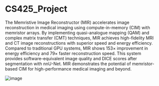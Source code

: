 # CS425_Project
The Memristive Image Reconstructor (MIR) accelerates image reconstruction in medical imaging using compute-in-memory (CIM) with memristor arrays. By implementing quasi-analogue mapping (QAM) and complex matrix transfer (CMT) techniques, MIR achieves high-fidelity MRI and CT image reconstructions with superior speed and energy efficiency. Compared to traditional GPU systems, MIR shows 153× improvement in energy efficiency and 79× faster reconstruction speed. This system provides software-equivalent image quality and DICE scores after segmentation with nnU-Net. MIR demonstrates the potential of memristor-based CIM for high-performance medical imaging and beyond.

![image](https://github.com/user-attachments/assets/add665a2-cb78-481a-97a4-f4ade5b8dd37)
